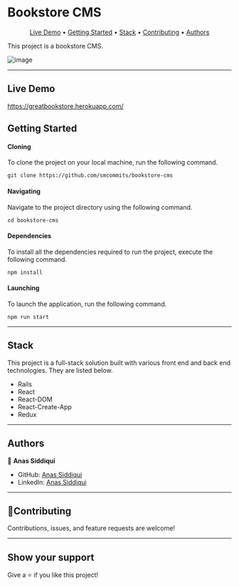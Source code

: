 # Bookstore CMS

      
<p align="center">
  <a href="https://greatbookstore.herokuapp.com/" targer="_blank">Live Demo</a> •
  <a href="#getting-started">Getting Started</a> •
  <a href="#stack">Stack</a> •
  <a href="#contributing">Contributing</a> •
  <a href="#authors">Authors</a> 
</p>

This project is a bookstore CMS. 

![image](https://user-images.githubusercontent.com/59168430/125865905-5006fb96-2877-473b-a855-6acc7e922cf4.png)

<hr>

## Live Demo
https://greatbookstore.herokuapp.com/



## Getting Started

#### Cloning

To clone the project on your local machine, run the following command. 

```
git clone https://github.com/smcommits/bookstore-cms
```

#### Navigating

Navigate to the project directory using the following command.

```
cd bookstore-cms
```

#### Dependencies 

To install all the dependencies required to run the project, execute the following command. 

```
npm install
```
#### Launching

To launch the application, run the following command. 

```
npm run start
```

<hr>

## Stack

This project is a full-stack solution built with various front end and back end technologies. They are listed below. 

- Rails
- React
- React-DOM
- React-Create-App
- Redux

<hr>

## Authors

👤 **Anas Siddiqui**

- GitHub: [Anas Siddiqui](https://github.com/smcommits)
- LinkedIn: [Anas Siddiqui](www.linkedin.com/in/sm-anas)

<hr>

## 🤝Contributing

Contributions, issues, and feature requests are welcome!

<hr>

## Show your support

Give a ⭐️ if you like this project!
   
